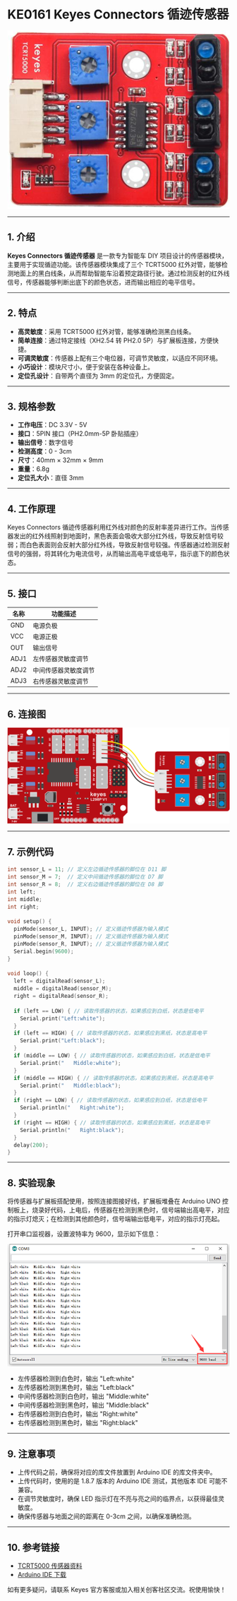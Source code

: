 # KE0161 Keyes Connectors 循迹传感器

![image-20250318084246055](media/image-20250318084246055.png)

---

## 1. 介绍
**Keyes Connectors 循迹传感器** 是一款专为智能车 DIY 项目设计的传感器模块，主要用于实现循迹功能。该传感器模块集成了三个 TCRT5000 红外对管，能够检测地面上的黑白线条，从而帮助智能车沿着预定路径行驶。通过检测反射的红外线信号，传感器能够判断出底下的颜色状态，进而输出相应的电平信号。

---

## 2. 特点
- **高灵敏度**：采用 TCRT5000 红外对管，能够准确检测黑白线条。
- **简单连接**：通过特定接线（XH2.54 转 PH2.0 5P）与扩展板连接，方便快捷。
- **可调灵敏度**：传感器上配有三个电位器，可调节灵敏度，以适应不同环境。
- **小巧设计**：模块尺寸小，便于安装在各种设备上。
- **定位孔设计**：自带两个直径为 3mm 的定位孔，方便固定。

---

## 3. 规格参数
- **工作电压**：DC 3.3V - 5V  
- **接口**：5PIN 接口（PH2.0mm-5P 卧贴插座）  
- **输出信号**：数字信号  
- **检测高度**：0 - 3cm  
- **尺寸**：40mm × 32mm × 9mm  
- **重量**：6.8g  
- **定位孔大小**：直径 3mm  

---

## 4. 工作原理
Keyes Connectors 循迹传感器利用红外线对颜色的反射率差异进行工作。当传感器发出的红外线照射到地面时，黑色表面会吸收大部分红外线，导致反射信号较弱；而白色表面则会反射大部分红外线，导致反射信号较强。传感器通过检测反射信号的强弱，将其转化为电流信号，从而输出高电平或低电平，指示底下的颜色状态。

---

## 5. 接口
| 名称 | 功能描述 |
|------|----------|
| GND  | 电源负极 |
| VCC  | 电源正极 |
| OUT  | 输出信号 |
| ADJ1 | 左传感器灵敏度调节 |
| ADJ2 | 中间传感器灵敏度调节 |
| ADJ3 | 右传感器灵敏度调节 |

---

## 6. 连接图
![image-20250318090053162](media/image-20250318090053162.png)

---

## 7. 示例代码
```cpp
int sensor_L = 11; // 定义左边循迹传感器的脚位在 D11 脚
int sensor_M = 7;  // 定义中间循迹传感器的脚位在 D7 脚
int sensor_R = 8;  // 定义右边循迹传感器的脚位在 D8 脚
int left;
int middle;
int right;

void setup() {
  pinMode(sensor_L, INPUT); // 定义循迹传感器为输入模式
  pinMode(sensor_M, INPUT); // 定义循迹传感器为输入模式
  pinMode(sensor_R, INPUT); // 定义循迹传感器为输入模式  
  Serial.begin(9600);   
}

void loop() {
  left = digitalRead(sensor_L);
  middle = digitalRead(sensor_M);
  right = digitalRead(sensor_R);
  
  if (left == LOW) { // 读取传感器的状态，如果感应到白纸，状态是低电平
    Serial.print("Left:white");
  }
  if (left == HIGH) { // 读取传感器的状态，如果感应到黑纸，状态是高电平
    Serial.print("Left:black");
  }
  if (middle == LOW) { // 读取传感器的状态，如果感应到白纸，状态是低电平
    Serial.print("   Middle:white");
  }
  if (middle == HIGH) { // 读取传感器的状态，如果感应到黑纸，状态是高电平
    Serial.print("   Middle:black");
  }
  if (right == LOW) { // 读取传感器的状态，如果感应到白纸，状态是低电平
    Serial.println("   Right:white");
  }
  if (right == HIGH) { // 读取传感器的状态，如果感应到黑纸，状态是高电平
    Serial.println("   Right:black");
  }
  delay(200);
}
```

---

## 8. 实验现象
将传感器与扩展板搭配使用，按照连接图接好线，扩展板堆叠在 Arduino UNO 控制板上，烧录好代码，上电后，传感器在检测到黑色时，信号端输出高电平，对应的指示灯熄灭；在检测到其他颜色时，信号端输出低电平，对应的指示灯亮起。

打开串口监视器，设置波特率为 9600，显示如下信息：

![image-20250318090131071](media/image-20250318090131071.png)

- 左传感器检测到白色时，输出 "Left:white"
- 左传感器检测到黑色时，输出 "Left:black"
- 中间传感器检测到白色时，输出 "Middle:white"
- 中间传感器检测到黑色时，输出 "Middle:black"
- 右传感器检测到白色时，输出 "Right:white"
- 右传感器检测到黑色时，输出 "Right:black"

---

## 9. 注意事项
- 上传代码之前，确保将对应的库文件放置到 Arduino IDE 的库文件夹中。
- 上传代码时，使用的是 1.8.7 版本的 Arduino IDE 测试，其他版本 IDE 可能不兼容。
- 在调节灵敏度时，确保 LED 指示灯在不亮与亮之间的临界点，以获得最佳灵敏度。
- 确保传感器与地面之间的距离在 0-3cm 之间，以确保准确检测。

---

## 10. 参考链接
- [TCRT5000 传感器资料](https://www.electronicwings.com/sensors/tcrt5000-infrared-obstacle-avoidance-sensor)  
- [Arduino IDE 下载](https://www.arduino.cc/en/software)  

如有更多疑问，请联系 Keyes 官方客服或加入相关创客社区交流。祝使用愉快！